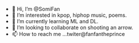 - 👋 Hi, I’m @SomiFan
- 👀 I’m interested in kpop, hiphop music, poems.
- 🌱 I’m currently learning ML and DL.
- 💞️ I’m looking to collaborate on shooting an arrow.
- 📫 How to reach me ...twiter@fanfantheprince
